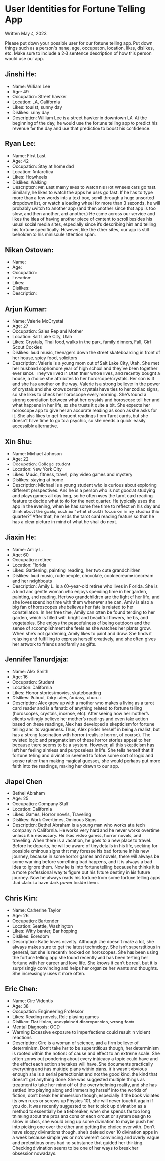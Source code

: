 # User Identities for Fortune Telling App

Written May 4, 2023

Please put down your possible user for our fortune telling app. Put down things such as a person's name, age, occupation, location, likes, dislikes, etc. Make sure to include a 2-3 sentence description of how this person would use our app.

## Jinshi He:

- Name: William Lee
- Age: 49
- Occupation: Street hawker
- Location: LA, California
- Likes: tourist, sunny day
- Dislikes: rainy day
- Description: William Lee is a street hawker in downtown LA. At the beginning of the day, he would use the fortune telling app to predict his revenue for the day and use that prediction to boost his confidence.

## Ryan Lee:

- Name: First Last
- Age: 42
- Occupation: Stay at home dad
- Location: Antarctica
- Likes: Hotwheels
- Dislikes: Walking
- Description: Mr. Last mainly likes to watch his Hot Wheels cars go fast. Similarly, he likes to watch the apps he uses go fast. If he has to type more than a few words into a text box, scroll through a huge unsorted dropdown list, or watch a loading wheel for more than 3 seconds, he will probably switch to another app (and then another since that app is too slow, and then another, and another.) He came across our service and likes the idea of having another piece of content to scroll besides his usual social media sites, especially since it’s describing him and telling his fortune specifically. However, like the other sites, our app is still beholden to his miniscule attention span.

## Nikan Ostovan:

- Name:
- Age:
- Occupation:
- Location:
- Likes:
- Dislikes:
- Description:

## Arjun Kumar:

- Name: Valerie McCrystal
- Age: 27
- Occupation: Sales Rep and Mother
- Location: Salt Lake City, Utah
- Likes: Crystals, Thai food, walks in the park, family dinners, Fall, Girl Scout Cookies
- Dislikes: loud music, teenagers down the street skateboarding in front of her house, spicy food, solicitors
- Description: Valerie is a young mom out of Salt Lake City, Utah. She met her husband sophomore year of high school and they’ve been together ever since. They’ve lived in Utah their whole lives, and recently bought a house, a choice she attributes to her horoscope/crystals. Her son is 3 and she has another on the way. Valerie is a strong believer in the power of crystals and she knows certain crystals have ties to her zodiac signs, so she likes to check her horoscope every morning. She’s found a strong correlation between what her crystals and horoscope tell her and what happens in her life, so she trusts it quite a bit. She expects her horoscope app to give her an accurate reading as soon as she asks for it. She also likes to get frequent readings from Tarot cards, but she doesn’t have time to go to a psychic, so she needs a quick, easily accessible alternative.

## Xin Shu:

- Name: Michael Johnson
- Age: 22
- Occupation: College student
- Location: New York City
- Likes: Music, fitness, travel, play video games and mystery
- Dislikes: staying at home
- Description: Michael is a young student who is curious about exploring different perspectives. And he is a person who is not good at studying and plays games all day long, so he often uses the tarot card reading feature to decide what to do for the next quarter. He typically uses the app in the evening, when he has some free time to reflect on his day and think about the goals, such as “what should i focus on in my studies this quarter?” After that, he reads the tarot card reading feature so that he has a clear picture in mind of what he shall do next.

## Jiaxin He:

- Name: Amily L.
- Age: 60
- Occupation: retiree
- Location: Florida
- Likes: Gardening, painting, reading, her two cute grandchildren
- Dislikes: loud music, rude people, chocolate, cookiecreame icecream and her neighbouts
- Description: Amily L. is a 60-year-old retiree who lives in Florida. She is a kind and gentle woman who enjoys spending time in her garden, painting, and reading. Her two grandchildren are the light of her life, and she loves spending time with them whenever she can. Amily is also a big fan of horoscopes she believes her fate is related to her constellation.
  In her free time, Amily can often be found tending to her garden, which is filled with bright and beautiful flowers, herbs, and vegetables. She enjoys the peacefulness of being outdoors and the sense of accomplishment she feels as she watches her plants grow.
  When she's not gardening, Amily likes to paint and draw. She finds it relaxing and fulfilling to express herself creatively, and she often gives her artwork to friends and family as gifts.

## Jennifer Tanurdjaja:

- Name: Alex Smith
- Age: 16
- Occupation: Student
- Location: California
- Likes: Horror stories/movies, skateboarding
- Dislikes: School, fairy tales, fantasy, church
- Description: Alex grew up with a mother who makes a living as a tarot card reader and is a fanatic of anything related to fortune telling (horoscopes, crystals, incense, etc). After seeing how her mother’s clients willingly believe her mother’s readings and even take action based on these readings, Alex has developed a skepticism for fortune telling and its vagueness. Thus, Alex prides herself in being a realist, but has a strong fascination with horror (realistic horror, of course). The twisted logic and pragmaticism of these horror stories appeal to her because there seems to be a system. However, all this skepticism has left her feeling aimless and purposeless in life. She tells herself that if fortune telling and divination seemed to follow some sort of logic and sense rather than making magical guesses, she would perhaps put more faith into the readings, making her drawn to our app.

## Jiapei Chen

- Bethel Abraham
- Age: 25
- Occupation: Company Staff
- Location: California
- Likes: Games, Horror novels, Traveling
- Dislikes: Work Overtimes, Ominous Signs
- Description: Bethel Abraham is a young man who works at a tech company in California. He works very hard and he never works overtime unless it is necessary. He likes video games, horror novels, and traveling. When there is a vacation, he goes to a new place to travel. Before he departs, he will be aware of tiny details in his life, seeking for possible ominous signs that may foresee his bad fortune in his new journey, because in some horror games and novels, there will always be some warning before something bad happens, and it is always a bad idea to ignore them. Now he is into fortune telling because he thinks it is a more professional way to figure out his future destiny in his future journey. Now he always reads his fortune from some fortune telling apps that claim to have dark power inside them.

## Chris Kim:

- Name: Catherine Taylor
- Age: 26
- Occupation: Bartender
- Location: Seattle, Washington
- Likes: Witty banter, Bar hopping
- Dislikes: Boredom
- Description: Katie loves novelty. Although she doesn’t make a lot, she always makes sure to get the latest technology. She isn’t superstitious in general, but she is recently hooked on horoscopes. She has been using the fortune telling app she found recently and has been testing her fortune with her career and love life. She knows it can’t be real, but it is surprisingly convincing and helps her organize her wants and thoughts. She increasingly uses it more often.

## Eric Chen:

- Name: Cire Videntis
- Age: 38
- Occupation: Engineering Professor
- Likes: Reading novels, Role playing games
- Dislikes: Plot Holes, unexplained discrepancies, wrong facts
- Mental Diagnosis: OCD
- Warning Excessive exposure to imperfections could result in violent reactions
- Description: Cire is a woman of science, and a firm believer of determinism. Don’t take her to be superstitious though, her determinism is rooted within the notions of cause and effect to an extreme scale. She often zones out pondering about every intricacy a topic could have and the effect each action she takes will have. She documents practically everything and has multiple plans within plans. If it wasn’t obvious enough she is a serial perfectionist and not the good kind, the kind that doesn’t get anything done. She was suggested multiple things as treatment to take her mind off of the overwhelming reality, and she has settled into playing along and immersing herself into the worlds of fiction, don’t break her immersion though, especially if the book violates its own rules or screws up Physics 101, she will never touch it again if you do. It was recently suggested to her to pick up divination as a method to essentially be a tiebreaker, when she spends far too long thinking about the pros and cons of each circuit or system design to show in class, she would bring up some divination to maybe push her into picking one over the other and getting the choice over with. Don’t have sloppy divinations though, she’s deleted over 10 divination apps in a week because simple yes or no’s weren’t convincing and overly vague and pretentious ones had no substance that guided her thinking. Checking divination seems to be one of her ways to break her obsession nowadays.
